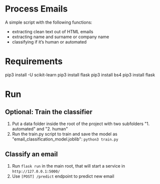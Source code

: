 # Process Emails
A simple script with the following functions:
- extracting clean text out of HTML emails
- extracting name and surname or company name
- classifying if it’s human or automated
 

# Requirements 
pip3 install -U scikit-learn
pip3 install flask
pip3 install bs4
pip3 install flask


# Run

## Optional: Train the classifier
1. Put a data folder inside the root of the project with two subfolders "1. automated" and "2. human"
2. Run the train.py script to train and save the model as "email_classification_model.joblib":
   `python3 train.py`

## Classify an email
1. Run `flask run` in the main root, that will start a service in `http://127.0.0.1:5000/`
2. Use `[POST] /predict` endpoint to predict new email
